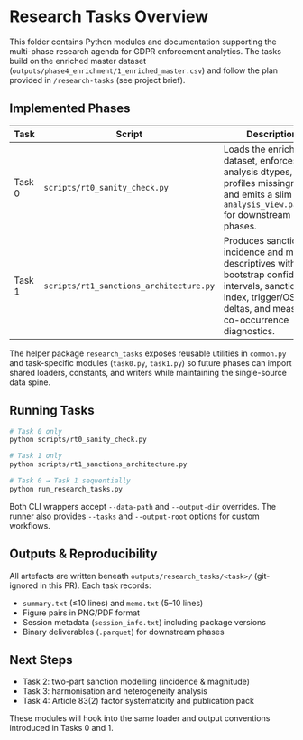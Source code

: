 # Research Tasks Overview

This folder contains Python modules and documentation supporting the multi-phase
research agenda for GDPR enforcement analytics. The tasks build on the enriched
master dataset (`outputs/phase4_enrichment/1_enriched_master.csv`) and follow
the plan provided in `/research-tasks` (see project brief).

## Implemented Phases

| Task | Script | Description | Key Outputs |
| ---- | ------ | ----------- | ----------- |
| Task 0 | `scripts/rt0_sanity_check.py` | Loads the enriched dataset, enforces analysis dtypes, profiles missingness, and emits a slim `analysis_view.parquet` for downstream phases. | `outputs/research_tasks/task0/analysis_view.parquet`, `data_check.json`, readiness one-pager, missingness heatmap |
| Task 1 | `scripts/rt1_sanctions_architecture.py` | Produces sanctions incidence and mix descriptives with bootstrap confidence intervals, sanction mix index, trigger/OSS deltas, and measure co-occurrence diagnostics. | Stratified CSVs, figure bundle, `t1_summary.parquet` |

The helper package `research_tasks` exposes reusable utilities in
`common.py` and task-specific modules (`task0.py`, `task1.py`) so future
phases can import shared loaders, constants, and writers while maintaining the
single-source data spine.

## Running Tasks

```bash
# Task 0 only
python scripts/rt0_sanity_check.py

# Task 1 only
python scripts/rt1_sanctions_architecture.py

# Task 0 → Task 1 sequentially
python run_research_tasks.py
```

Both CLI wrappers accept `--data-path` and `--output-dir` overrides. The runner
also provides `--tasks` and `--output-root` options for custom workflows.

## Outputs & Reproducibility

All artefacts are written beneath `outputs/research_tasks/<task>/` (git-ignored
in this PR). Each task records:

- `summary.txt` (≤10 lines) and `memo.txt` (5–10 lines)
- Figure pairs in PNG/PDF format
- Session metadata (`session_info.txt`) including package versions
- Binary deliverables (`.parquet`) for downstream phases

## Next Steps

- Task 2: two-part sanction modelling (incidence & magnitude)
- Task 3: harmonisation and heterogeneity analysis
- Task 4: Article 83(2) factor systematicity and publication pack

These modules will hook into the same loader and output conventions introduced
in Tasks 0 and 1.
